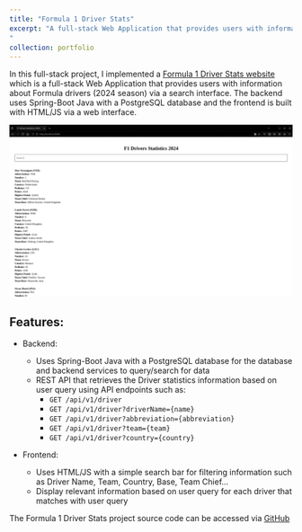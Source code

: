```yaml
---
title: "Formula 1 Driver Stats"
excerpt: "A full-stack Web Application that provides users with information about Formula drivers (2024 season) via a search interface. The backend uses Spring-Boot Java with a PostgreSQL database and the frontend is built with HTML/JS via a web interface. 
"
collection: portfolio
---
```


In this full-stack project, I implemented a [Formula 1 Driver Stats website](https://github.com/T-Kalv/Formula-1-Driver-Stats) which is a full-stack Web Application that provides users with information about Formula drivers (2024 season) via a search interface. The backend uses Spring-Boot Java with a PostgreSQL database and the frontend is built with HTML/JS via a web interface. 

![Formula 1 Driver Stats Home Page](Formula1StatsWebImage.png)

## Features:
- Backend:
  - Uses Spring-Boot Java with a PostgreSQL database for the database and backend services to query/search for data
  - REST API that retrieves the Driver statistics information based on user query using API endpoints such as:
    - `GET /api/v1/driver`
    - `GET /api/v1/driver?driverName={name}`
    - `GET /api/v1/driver?abbreviation={abbreviation}`
    - `GET /api/v1/driver?team={team}`
    - `GET /api/v1/driver?country={country}`

- Frontend:
  - Uses HTML/JS with a simple search bar for filtering information such as Driver Name, Team, Country, Base, Team Chief...
  - Display relevant information based on user query for each driver that matches with user query 




The Formula 1 Driver Stats project source code can be accessed via [GitHub](https://github.com/T-Kalv/Formula-1-Driver-Stats)


